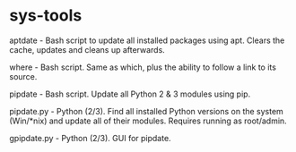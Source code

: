 # sys-tools

aptdate - Bash script to update all installed packages using apt. Clears the cache, updates and cleans up afterwards.

where - Bash script. Same as which, plus the ability to follow a link to its source.

pipdate - Bash script. Update all Python 2 & 3 modules using pip. 

pipdate.py - Python (2/3). Find all installed Python versions on the system (Win/*nix) and update all of their modules. Requires running as root/admin.

gpipdate.py - Python (2/3). GUI for pipdate.
